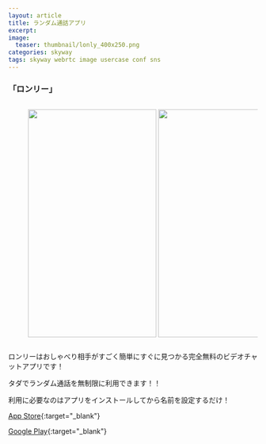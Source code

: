 ```yaml
---
layout: article
title: ランダム通話アプリ
excerpt: 
image:
  teaser: thumbnail/lonly_400x250.png
categories: skyway
tags: skyway webrtc image usercase conf sns
---
```


### 「ロンリー」

<div style="width: 100%; overflow-x: scroll;">
  <figure style="width: 1311px;">
    <img src="{{ site.url }}/images/pages/lonly-1.jpg" width="259" height="460" style="margin-right: 4px; margin-bottom: 0;"
    ><img src="{{ site.url }}/images/pages/lonly-2.jpg" width="259" height="460" style="margin-right: 4px; margin-bottom: 0;"
    ><img src="{{ site.url }}/images/pages/lonly-3.jpg" width="259" height="460" style="margin-right: 4px; margin-bottom: 0;"
    ><img src="{{ site.url }}/images/pages/lonly-4.jpg" width="259" height="460" style="margin-right: 4px; margin-bottom: 0;"
    ><img src="{{ site.url }}/images/pages/lonly-5.jpg" width="259" height="460" style="margin-bottom: 0;">
  </figure>
</div>

ロンリーはおしゃべり相手がすごく簡単にすぐに見つかる完全無料のビデオチャットアプリです！

タダでランダム通話を無制限に利用できます！！

利用に必要なのはアプリをインストールしてから名前を設定するだけ！

[App Store](https://itunes.apple.com/jp/app/ロンリー-ランダム通話アプリ/id1083978899?mt=8){:target="_blank"}

[Google Play](https://play.google.com/store/apps/details?id=lonely.app.call.random.jp.lonely&hl=ja){:target="_blank"}
